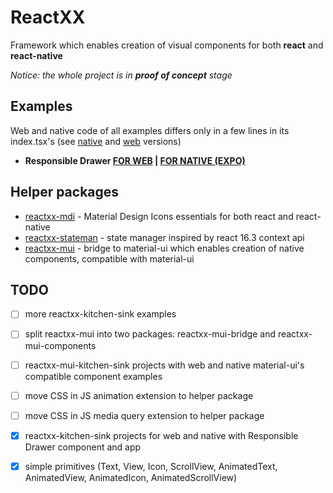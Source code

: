 # ReactXX

Framework which enables creation of visual components for both **react** and **react-native**

*Notice: the whole project is in **proof of concept** stage*

## Examples
Web and native code of all examples differs only in a few lines in its index.tsx's (see [native](https://github.com/reactxx/reactxx/blob/master/reactxx-kitchen-sink/src/native/index.tsx) and [web](https://github.com/reactxx/reactxx/blob/master/reactxx-kitchen-sink/src/web/index.tsx) versions)

- **Responsible Drawer [FOR WEB](https://codesandbox.io/embed/github/reactxx/reactxx/tree/master/reactxx-kitchen-sink?autoresize=1&codemirror=1&fontsize=12&module=%2Fsrc%2Fcommon%2Fresponsible-drawer%2Fresponsible-drawer.tsx&view=preview) | [FOR NATIVE (EXPO)](https://expo.io/@pzika/reactxx-kitchen-sink)**

## Helper packages

- [reactxx-mdi](https://github.com/reactxx/reactxx/tree/master/build-icons) - Material Design Icons essentials for both react and react-native
- [reactxx-stateman](https://github.com/reactxx/reactxx/tree/master/muix/src/stateman) - state manager inspired by react 16.3 context api
- [reactxx-mui](https://github.com/reactxx/reactxx/tree/master/muix/src/mui) - bridge to material-ui which enables creation of native components, compatible with material-ui

## TODO

- [ ] more reactxx-kitchen-sink examples
- [ ] split reactxx-mui into two packages: reactxx-mui-bridge and reactxx-mui-components
- [ ] reactxx-mui-kitchen-sink projects with web and native material-ui's compatible component examples
- [ ] move CSS in JS animation extension to helper package
- [ ] move CSS in JS media query extension to helper package
- [x] reactxx-kitchen-sink projects for web and native with Responsible Drawer component and app
- [x] simple primitives (Text, View, Icon, ScrollView, AnimatedText, AnimatedView, AnimatedIcon, AnimatedScrollView)

